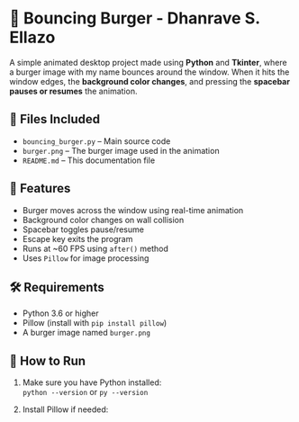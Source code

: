 # 🍔 Bouncing Burger - Dhanrave S. Ellazo

A simple animated desktop project made using **Python** and **Tkinter**, where a burger image with my name bounces around the window. When it hits the window edges, the **background color changes**, and pressing the **spacebar pauses or resumes** the animation.

## 📂 Files Included

- `bouncing_burger.py` – Main source code
- `burger.png` – The burger image used in the animation
- `README.md` – This documentation file

## 🚀 Features

- Burger moves across the window using real-time animation
- Background color changes on wall collision
- Spacebar toggles pause/resume
- Escape key exits the program
- Runs at ~60 FPS using `after()` method
- Uses `Pillow` for image processing

## 🛠 Requirements

- Python 3.6 or higher
- Pillow (install with `pip install pillow`)
- A burger image named `burger.png`

## 🧪 How to Run

1. Make sure you have Python installed:  
   `python --version` or `py --version`

2. Install Pillow if needed:
